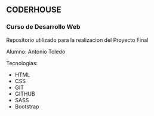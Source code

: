 ## CODERHOUSE

### Curso de Desarrollo Web

Repositorio utilizado para la realizacion del Proyecto Final

Alumno: Antonio Toledo

Tecnologias:
- HTML
- CSS
- GIT
- GITHUB
- SASS
- Bootstrap
